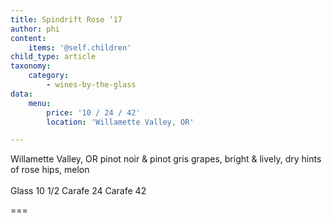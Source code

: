 ```yaml
---
title: Spindrift Rose ‘17
author: phi
content:
    items: '@self.children'
child_type: article
taxonomy:
    category:
        - wines-by-the-glass
data:
    menu:
        price: '10 / 24 / 42'
        location: 'Willamette Valley, OR'

---
```


<span class="loc">Willamette Valley, OR</span>
pinot noir & pinot gris grapes,
bright & lively,
dry hints of rose hips,
melon <br></br>
Glass <span class="price">10</span> 1/2 Carafe <span class="price">24</span> Carafe <span class="price">42</span>

===
